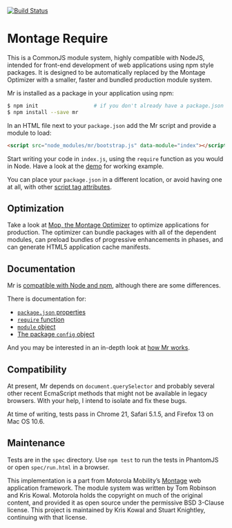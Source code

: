 [![Build Status](https://travis-ci.org/montagejs/mr.svg?branch=master)](http://travis-ci.org/montagejs/mr)

Montage Require
===============

This is a CommonJS module system, highly compatible with NodeJS,
intended for front-end development of web applications using npm style
packages. It is designed to be automatically replaced by the Montage
Optimizer with a smaller, faster and bundled production module system.

Mr is installed as a package in your application using npm:

```bash
$ npm init                  # if you don't already have a package.json
$ npm install --save mr
```

In an HTML file next to your `package.json` add the Mr script and provide a
module to load:

```html
<script src="node_modules/mr/bootstrap.js" data-module="index"></script>
```

Start writing your code in `index.js`, using the `require` function as you
would in Node. Have a look at the [demo](https://github.com/montagejs/mr/tree/master/demo)
for working example.

You can place your `package.json` in a different location, or avoid having one
at all, with other [script tag attributes](https://github.com/montagejs/mr/tree/master/docs/Script-attributes.md).

## Optimization

Take a look at [Mop, the Montage Optimizer](https://github.com/montagejs/mop)
to optimize applications for production. The optimizer can bundle packages with
all of the dependent modules, can preload bundles of progressive enhancements
in phases, and can generate HTML5 application cache manifests.

## Documentation

Mr is [compatible with Node and npm](https://github.com/montagejs/mr/tree/master/docs/Node-compatability.md), although
there are some differences.

There is documentation for:

 - [`package.json` properties](https://github.com/montagejs/mr/tree/master/docs/Package-API.md)
 - [`require` function](https://github.com/montagejs/mr/tree/master/docs/Require-API.md)
 - [`module` object](https://github.com/montagejs/mr/tree/master/docs/Module-API.md)
 - [The package `config` object](https://github.com/montagejs/mr/tree/master/docs/Config-API.md)

And you may be interested in an in-depth look at [how Mr works](https://github.com/montagejs/mr/tree/master/docs/How-it-works.md).

## Compatibility

At present, Mr depends on `document.querySelector` and
probably several other recent EcmaScript methods that might not be
available in legacy browsers.  With your help, I intend to isolate and
fix these bugs.

At time of writing, tests pass in Chrome 21, Safari 5.1.5, and Firefox
13 on Mac OS 10.6.


## Maintenance

Tests are in the `spec` directory. Use `npm test` to run the tests in
PhantomJS or open `spec/run.html` in a browser.

This implementation is a part from Motorola Mobility’s [Montage][] web
application framework.  The module system was  written by Tom Robinson
and Kris Kowal.  Motorola holds the copyright on much of the original
content, and provided it as open source under the permissive BSD
3-Clause license.  This project is maintained by Kris Kowal and Stuart
Knightley, continuing with that license.

[Montage]: http://github.com/montage.js/montage

